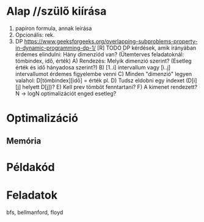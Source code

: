 # Alap //szülő kiírása
1. papíron
formula, annak leírása
2. Opcionális: rek.
3. DP
https://www.geeksforgeeks.org/overlapping-subproblems-property-in-dynamic-programming-dp-1/
[R] TODO
DP kérdések, amik irányában érdemes elindulni:
Hány dimenziód van? (Ütemterves feladatoknál: tömbindex, idő, érték)
A) Rendezés: Melyik dimenzió szerint? (Esetleg érték és idő hányadosa szerint?)
B) [1..i] intervallum vagy [i..j] intervallumot érdemes figyelembe venni
C) Minden "dimenzió" legyen valahol: D[tömbindex][idő] = érték pl.
D) Tudsz eldobni egy indexet (D[i][j] helyett D[j])?
E) Kell prev tömböt fenntartani?
F) A kimenet rendezett? N -> logN optimalizációt enged esetleg?
# Optimalizáció
## Memória
# Példakód
# Feladatok


bfs, bellmanford, floyd